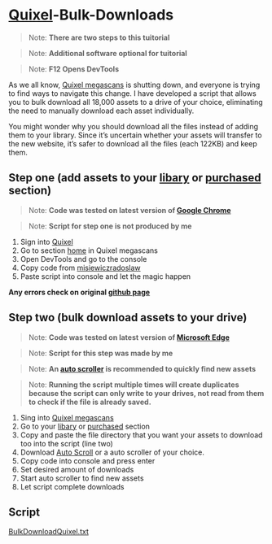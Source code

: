 # [Quixel](https://quixel.com/)-Bulk-Downloads
>Note: **There are two steps to this tuitorial**

>Note: **Additional software optional for tuitorial**

>Note: **F12 Opens DevTools**

As we all know, [Quixel megascans](https://quixel.com/megascans/) is shutting down, and everyone is trying to find ways to navigate this change.
I have developed a script that allows you to bulk download all 18,000 assets to a drive of your choice, eliminating the need to manually download each asset individually.


You might wonder why you should download all the files instead of adding them to your library. Since it’s uncertain whether your assets will transfer to the new website, it’s safer to download all the files (each 122KB) and keep them.

## **Step one (add assets to your [libary](https://quixel.com/megascans/purchased) or [purchased](https://quixel.com/megascans/purchased) section**)

>Note: **Code was tested on latest version of [Google Chrome](https://www.google.com/intl/en_uk/chrome/)**

>Note: **Script for step one is not produced by me**

1. Sign into [Quixel](https://quixel.com/)
2. Go to section [home](https://quixel.com/megascans/home) in Quixel megascans
3. Open DevTools and go to the console
4. Copy code from [misiewiczradoslaw](https://gist.github.com/misiewiczradoslaw/62d045736fe06e44f16c436c6d898d26)
5. Paste script into console and let the magic happen

**Any errors check on original [github page](https://gist.github.com/misiewiczradoslaw/62d045736fe06e44f16c436c6d898d26)**

## **Step two (bulk download assets to your drive)**

>Note: **Code was tested on latest version of [Microsoft Edge](https://www.microsoft.com/en-us/edge/download?msockid=1bc281a54b8f640a107595154f8f66dd&form=MA13FJ)**

>Note: **Script for this step was made by me**

>Note: **An [auto scroller](https://www.softpedia.com/get/Desktop-Enhancements/Other-Desktop-Enhancements/Bahamida-Auto-Scroll.shtml#download) is recommended to quickly find new assets**

>Note: **Running the script multiple times will create duplicates because the script can only write to your drives, not read from them to check if the file is already saved.**

1. Sing into [Quixel megascans](https://quixel.com/megascans/)
2. Go to your [libary](https://quixel.com/megascans/purchased) or [purchased](https://quixel.com/megascans/purchased) section
3. Copy and paste the file directory that you want your assets to download too into the script (line two)
4. Download [Auto Scroll](https://www.softpedia.com/get/Desktop-Enhancements/Other-Desktop-Enhancements/Bahamida-Auto-Scroll.shtml#download) or a auto scroller of your choice.
5. Copy code into console and press enter
6. Set desired amount of downloads
7. Start auto scroller to find new assets 
8. Let script complete downloads

## **Script**


  [BulkDownloadQuixel.txt](https://github.com/user-attachments/files/17263692/BulkDownloadQuixel.txt)
